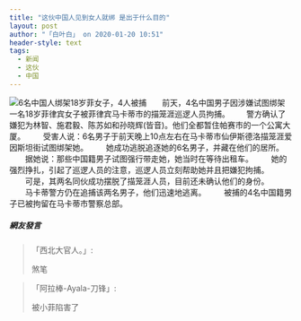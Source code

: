 ```yaml
---
title: "这伙中国人见到女人就绑 是出于什么目的"
layout: post
author: "「白叶白」 on 2020-01-20 10:51"
header-style: text
tags:
  - 新闻
  - 这伙
  - 中国
---
```


<img src="http://images.feileyuan.com/images/ueditor/202001201050000048.png" title="6名中国人绑架18岁菲女子，4人被捕" alt="6名中国人绑架18岁菲女子，4人被捕">
&nbsp; &nbsp; &nbsp; 前天，4名中国男子因涉嫌试图绑架一名18岁菲律宾女子被菲律宾马卡蒂市的描笼涯巡逻人员拘捕。
　&nbsp; &nbsp;警方确认了嫌犯为林智、施君毅、陈苏如和孙晓辉(皆音)。他们全都暂住帕赛市的一个公寓大厦。
　　受害人说：6名男子于前天晚上10点左右在马卡蒂市仙伊斯德洛描笼涯爱因斯坦街试图绑架她。
　　她成功逃脱追逐她的6名男子，并藏在他们的居所。
　　据她说：那些中国籍男子试图强行带走她，她当时在等待出租车。
　　她的强烈挣扎，引起了巡逻人员的注意，巡逻人员立刻帮助她并且把嫌犯拘捕。
　　可是，其两名同伙成功摆脱了描笼涯人员，目前还未确认他们的身份。
　　马卡蒂警方仍在追捕该两名男子，他们迅速地逃离。
　　被捕的4名中国籍男子已被拘留在马卡蒂市警察总部。

##### 網友發言 
> 「西北大官人。」:
> <p>煞笔</p>

> 「阿拉棒-Ayala-刀锋」:
> <p>被小菲陷害了</p>



